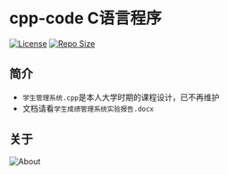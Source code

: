 # cpp-code C语言程序

[![License](https://img.shields.io/github/license/ALI1416/cpp-code?label=License)](https://opensource.org/licenses/BSD-3-Clause)
[![Repo Size](https://img.shields.io/github/repo-size/ALI1416/cpp-code?label=Repo%20Size&color=success)](https://github.com/ALI1416/cpp-code/archive/refs/heads/master.zip)

## 简介

- `学生管理系统.cpp`是本人大学时期的课程设计，已不再维护
- 文档请看`学生成绩管理系统实验报告.docx`

## 关于

<picture>
  <source media="(prefers-color-scheme: dark)" srcset="https://www.404z.cn/images/about.dark.svg">
  <img alt="About" src="https://www.404z.cn/images/about.light.svg">
</picture>
